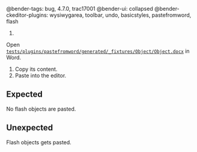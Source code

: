 @bender-tags: bug, 4.7.0, trac17001
@bender-ui: collapsed
@bender-ckeditor-plugins: wysiwygarea, toolbar, undo, basicstyles, pastefromword, flash

1.

Open [`tests/plugins/pastefromword/generated/_fixtures/Object/Object.docx`](https://github.com/ckeditor/ckeditor4/blob/major/tests/plugins/pastefromword/generated/_fixtures/Object/Object.docx)
in Word.

1. Copy its content.
1. Paste into the editor.

## Expected

No flash objects are pasted.

## Unexpected

Flash objects gets pasted.
